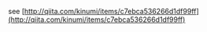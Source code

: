 see [http://qiita.com/kinumi/items/c7ebca536266d1df99ff](http://qiita.com/kinumi/items/c7ebca536266d1df99ff)
